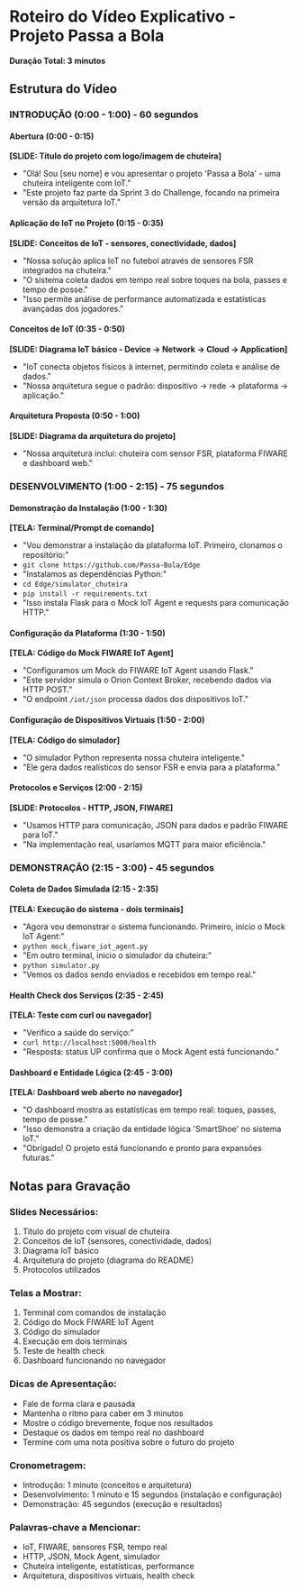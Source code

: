 # Roteiro do Vídeo Explicativo - Projeto Passa a Bola
**Duração Total: 3 minutos**

## Estrutura do Vídeo

### INTRODUÇÃO (0:00 - 1:00) - 60 segundos

#### Abertura (0:00 - 0:15)
**[SLIDE: Título do projeto com logo/imagem de chuteira]**
- "Olá! Sou [seu nome] e vou apresentar o projeto 'Passa a Bola' - uma chuteira inteligente com IoT."
- "Este projeto faz parte da Sprint 3 do Challenge, focando na primeira versão da arquitetura IoT."

#### Aplicação do IoT no Projeto (0:15 - 0:35)
**[SLIDE: Conceitos de IoT - sensores, conectividade, dados]**
- "Nossa solução aplica IoT no futebol através de sensores FSR integrados na chuteira."
- "O sistema coleta dados em tempo real sobre toques na bola, passes e tempo de posse."
- "Isso permite análise de performance automatizada e estatísticas avançadas dos jogadores."

#### Conceitos de IoT (0:35 - 0:50)
**[SLIDE: Diagrama IoT básico - Device → Network → Cloud → Application]**
- "IoT conecta objetos físicos à internet, permitindo coleta e análise de dados."
- "Nossa arquitetura segue o padrão: dispositivo → rede → plataforma → aplicação."

#### Arquitetura Proposta (0:50 - 1:00)
**[SLIDE: Diagrama da arquitetura do projeto]**
- "Nossa arquitetura inclui: chuteira com sensor FSR, plataforma FIWARE e dashboard web."

### DESENVOLVIMENTO (1:00 - 2:15) - 75 segundos

#### Demonstração da Instalação (1:00 - 1:30)
**[TELA: Terminal/Prompt de comando]**
- "Vou demonstrar a instalação da plataforma IoT. Primeiro, clonamos o repositório:"
- `git clone https://github.com/Passa-Bola/Edge`
- "Instalamos as dependências Python:"
- `cd Edge/simulator_chuteira`
- `pip install -r requirements.txt`
- "Isso instala Flask para o Mock IoT Agent e requests para comunicação HTTP."

#### Configuração da Plataforma (1:30 - 1:50)
**[TELA: Código do Mock FIWARE IoT Agent]**
- "Configuramos um Mock do FIWARE IoT Agent usando Flask."
- "Este servidor simula o Orion Context Broker, recebendo dados via HTTP POST."
- "O endpoint `/iot/json` processa dados dos dispositivos IoT."

#### Configuração de Dispositivos Virtuais (1:50 - 2:00)
**[TELA: Código do simulador]**
- "O simulador Python representa nossa chuteira inteligente."
- "Ele gera dados realísticos do sensor FSR e envia para a plataforma."

#### Protocolos e Serviços (2:00 - 2:15)
**[SLIDE: Protocolos - HTTP, JSON, FIWARE]**
- "Usamos HTTP para comunicação, JSON para dados e padrão FIWARE para IoT."
- "Na implementação real, usaríamos MQTT para maior eficiência."

### DEMONSTRAÇÃO (2:15 - 3:00) - 45 segundos

#### Coleta de Dados Simulada (2:15 - 2:35)
**[TELA: Execução do sistema - dois terminais]**
- "Agora vou demonstrar o sistema funcionando. Primeiro, inicio o Mock IoT Agent:"
- `python mock_fiware_iot_agent.py`
- "Em outro terminal, inicio o simulador da chuteira:"
- `python simulator.py`
- "Vemos os dados sendo enviados e recebidos em tempo real."

#### Health Check dos Serviços (2:35 - 2:45)
**[TELA: Teste com curl ou navegador]**
- "Verifico a saúde do serviço:"
- `curl http://localhost:5000/health`
- "Resposta: status UP confirma que o Mock Agent está funcionando."

#### Dashboard e Entidade Lógica (2:45 - 3:00)
**[TELA: Dashboard web aberto no navegador]**
- "O dashboard mostra as estatísticas em tempo real: toques, passes, tempo de posse."
- "Isso demonstra a criação da entidade lógica 'SmartShoe' no sistema IoT."
- "Obrigado! O projeto está funcionando e pronto para expansões futuras."

## Notas para Gravação

### Slides Necessários:
1. Título do projeto com visual de chuteira
2. Conceitos de IoT (sensores, conectividade, dados)
3. Diagrama IoT básico
4. Arquitetura do projeto (diagrama do README)
5. Protocolos utilizados

### Telas a Mostrar:
1. Terminal com comandos de instalação
2. Código do Mock FIWARE IoT Agent
3. Código do simulador
4. Execução em dois terminais
5. Teste de health check
6. Dashboard funcionando no navegador

### Dicas de Apresentação:
- Fale de forma clara e pausada
- Mantenha o ritmo para caber em 3 minutos
- Mostre o código brevemente, foque nos resultados
- Destaque os dados em tempo real no dashboard
- Termine com uma nota positiva sobre o futuro do projeto

### Cronometragem:
- Introdução: 1 minuto (conceitos e arquitetura)
- Desenvolvimento: 1 minuto e 15 segundos (instalação e configuração)
- Demonstração: 45 segundos (execução e resultados)

### Palavras-chave a Mencionar:
- IoT, FIWARE, sensores FSR, tempo real
- HTTP, JSON, Mock Agent, simulador
- Chuteira inteligente, estatísticas, performance
- Arquitetura, dispositivos virtuais, health check

